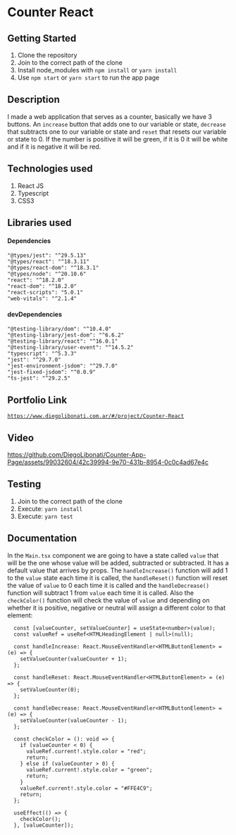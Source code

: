 # Counter React

## Getting Started

1. Clone the repository
2. Join to the correct path of the clone
3. Install node_modules with `npm install` or `yarn install`
4. Use `npm start` or `yarn start` to run the app page

## Description

I made a web application that serves as a counter, basically we have 3 buttons. An `increase` button that adds one to our variable or state, `decrease` that subtracts one to our variable or state and `reset` that resets our variable or state to 0. If the number is positive it will be green, if it is 0 it will be white and if it is negative it will be red.

## Technologies used

1. React JS
2. Typescript
3. CSS3

## Libraries used

#### Dependencies

```
"@types/jest": "^29.5.13"
"@types/react": "^18.3.11"
"@types/react-dom": "^18.3.1"
"@types/node": "^20.10.6"
"react": "^18.2.0"
"react-dom": "^18.2.0"
"react-scripts": "5.0.1"
"web-vitals": "^2.1.4"
```

#### devDependencies

```
"@testing-library/dom": "^10.4.0"
"@testing-library/jest-dom": "^6.6.2"
"@testing-library/react": "^16.0.1"
"@testing-library/user-event": "^14.5.2"
"typescript": "^5.3.3"
"jest": "^29.7.0"
"jest-environment-jsdom": "^29.7.0"
"jest-fixed-jsdom": "^0.0.9"
"ts-jest": "^29.2.5"
```

## Portfolio Link

[`https://www.diegolibonati.com.ar/#/project/Counter-React`](https://www.diegolibonati.com.ar/#/project/Counter-React)

## Video

https://github.com/DiegoLibonati/Counter-App-Page/assets/99032604/42c39994-9e70-431b-8954-0c0c4ad67e4c

## Testing

1. Join to the correct path of the clone
2. Execute: `yarn install`
3. Execute: `yarn test`

## Documentation

In the `Main.tsx` component we are going to have a state called `value` that will be the one whose value will be added, subtracted or subtracted. It has a default value that arrives by props. The `handleIncrease()` function will add 1 to the `value` state each time it is called, the `handleReset()` function will reset the value of `value` to 0 each time it is called and the `handleDecrease()` function will subtract 1 from `value` each time it is called. Also the `checkColor()` function will check the value of `value` and depending on whether it is positive, negative or neutral will assign a different color to that element:

```
  const [valueCounter, setValueCounter] = useState<number>(value);
  const valueRef = useRef<HTMLHeadingElement | null>(null);

  const handleIncrease: React.MouseEventHandler<HTMLButtonElement> = (e) => {
    setValueCounter(valueCounter + 1);
  };

  const handleReset: React.MouseEventHandler<HTMLButtonElement> = (e) => {
    setValueCounter(0);
  };

  const handleDecrease: React.MouseEventHandler<HTMLButtonElement> = (e) => {
    setValueCounter(valueCounter - 1);
  };

  const checkColor = (): void => {
    if (valueCounter < 0) {
      valueRef.current!.style.color = "red";
      return;
    } else if (valueCounter > 0) {
      valueRef.current!.style.color = "green";
      return;
    }
    valueRef.current!.style.color = "#FFE4C9";
    return;
  };

  useEffect(() => {
    checkColor();
  }, [valueCounter]);
```
